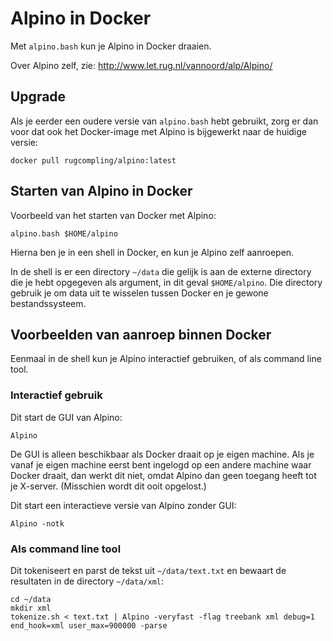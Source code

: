 # Alpino in Docker #

Met `alpino.bash` kun je Alpino in Docker draaien.

Over Alpino zelf, zie: http://www.let.rug.nl/vannoord/alp/Alpino/

## Upgrade ##

Als je eerder een oudere versie van `alpino.bash` hebt gebruikt, zorg er
dan voor dat ook het Docker-image met Alpino is bijgewerkt naar de huidige
versie:

    docker pull rugcompling/alpino:latest

## Starten van Alpino in Docker ##

Voorbeeld van het starten van Docker met Alpino:

    alpino.bash $HOME/alpino

Hierna ben je in een shell in Docker, en kun je Alpino zelf aanroepen.

In de shell is er een directory `~/data` die gelijk is aan de externe
directory die je hebt opgegeven als argument, in dit geval
`$HOME/alpino`. Die directory gebruik je om data uit te wisselen tussen
Docker en je gewone bestandssysteem.

## Voorbeelden van aanroep binnen Docker ##

Eenmaal in de shell kun je Alpino interactief gebruiken, of als command
line tool.

### Interactief gebruik ###

Dit start de GUI van Alpino:

    Alpino

De GUI is alleen beschikbaar als Docker draait op je eigen machine. Als
je vanaf je eigen machine eerst bent ingelogd op een andere machine waar
Docker draait, dan werkt dit niet, omdat Alpino dan geen toegang heeft
tot je X-server. (Misschien wordt dit ooit opgelost.)

Dit start een interactieve versie van Alpino zonder GUI:

    Alpino -notk

### Als command line tool ###

Dit tokeniseert en parst de tekst uit `~/data/text.txt` en bewaart de
resultaten in de directory `~/data/xml`:

	cd ~/data
	mkdir xml
    tokenize.sh < text.txt | Alpino -veryfast -flag treebank xml debug=1 end_hook=xml user_max=900000 -parse
